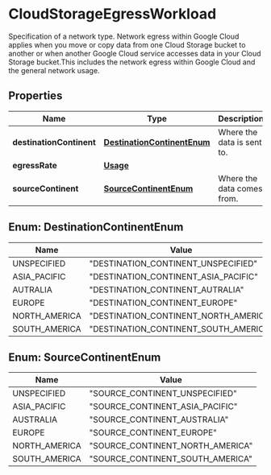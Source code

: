 

# CloudStorageEgressWorkload

Specification of a network type. Network egress within Google Cloud applies when you move or copy data from one Cloud Storage bucket to another or when another Google Cloud service accesses data in your Cloud Storage bucket.This includes the network egress within Google Cloud and the general network usage.

## Properties

| Name | Type | Description | Notes |
|------------ | ------------- | ------------- | -------------|
|**destinationContinent** | [**DestinationContinentEnum**](#DestinationContinentEnum) | Where the data is sent to. |  [optional] |
|**egressRate** | [**Usage**](Usage.md) |  |  [optional] |
|**sourceContinent** | [**SourceContinentEnum**](#SourceContinentEnum) | Where the data comes from. |  [optional] |



## Enum: DestinationContinentEnum

| Name | Value |
|---- | -----|
| UNSPECIFIED | &quot;DESTINATION_CONTINENT_UNSPECIFIED&quot; |
| ASIA_PACIFIC | &quot;DESTINATION_CONTINENT_ASIA_PACIFIC&quot; |
| AUTRALIA | &quot;DESTINATION_CONTINENT_AUTRALIA&quot; |
| EUROPE | &quot;DESTINATION_CONTINENT_EUROPE&quot; |
| NORTH_AMERICA | &quot;DESTINATION_CONTINENT_NORTH_AMERICA&quot; |
| SOUTH_AMERICA | &quot;DESTINATION_CONTINENT_SOUTH_AMERICA&quot; |



## Enum: SourceContinentEnum

| Name | Value |
|---- | -----|
| UNSPECIFIED | &quot;SOURCE_CONTINENT_UNSPECIFIED&quot; |
| ASIA_PACIFIC | &quot;SOURCE_CONTINENT_ASIA_PACIFIC&quot; |
| AUSTRALIA | &quot;SOURCE_CONTINENT_AUSTRALIA&quot; |
| EUROPE | &quot;SOURCE_CONTINENT_EUROPE&quot; |
| NORTH_AMERICA | &quot;SOURCE_CONTINENT_NORTH_AMERICA&quot; |
| SOUTH_AMERICA | &quot;SOURCE_CONTINENT_SOUTH_AMERICA&quot; |




